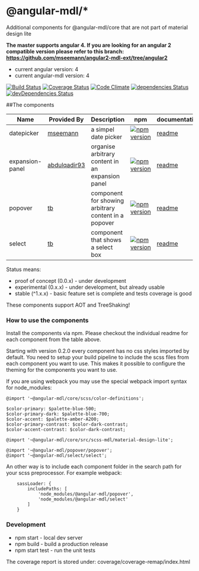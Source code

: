 # @angular-mdl/*
Additional components for @angular-mdl/core that are not part of material design lite

**The master supports angular 4. If you are looking 
for an angular 2 compatible version please refer to this branch: https://github.com/mseemann/angular2-mdl-ext/tree/angular2**

* current angular version: 4
* current angular-mdl version: 4

[![Build Status](https://travis-ci.org/mseemann/angular2-mdl-ext.svg?branch=master)](https://travis-ci.org/mseemann/angular2-mdl-ext)
[![Coverage Status](https://coveralls.io/repos/github/mseemann/angular2-mdl-ext/badge.svg?branch=master)](https://coveralls.io/github/mseemann/angular2-mdl-ext?branch=master)
[![Code Climate](https://codeclimate.com/github/mseemann/angular2-mdl-ext/badges/gpa.svg)](https://codeclimate.com/github/mseemann/angular2-mdl-ext)
[![dependencies Status](https://david-dm.org/mseemann/angular2-mdl-ext/status.svg)](https://david-dm.org/mseemann/angular2-mdl-ext)
[![devDependencies Status](https://david-dm.org/mseemann/angular2-mdl-ext/dev-status.svg)](https://david-dm.org/mseemann/angular2-mdl-ext?type=dev)

##The components

| Name | Provided By | Description | npm | documentation | status | demo
| --- | --- | --- | --- | --- | --- | --- |
| datepicker | [mseemann](https://github.com/mseemann) | a simpel date picker | [![npm version](https://badge.fury.io/js/@angular-mdl%2Fdatepicker.svg)](https://www.npmjs.com/package/@angular-mdl/datepicker)| [readme](https://github.com/mseemann/angular2-mdl-ext/tree/master/src/components/datepicker) | experimental | [TODO demo](http://mseemann.io/angular2-mdl-ext/datepicker)
| expansion-panel | [abdulqadir93](https://github.com/abdulqadir93) | organise arbitrary content in an expansion panel | [![npm version](https://badge.fury.io/js/@angular-mdl%2Fexpansion-panel.svg)](https://www.npmjs.com/package/@angular-mdl/expansion-panel)| [readme](https://github.com/mseemann/angular2-mdl-ext/tree/master/src/components/expansion-panel) | experimental | [demo](http://mseemann.io/angular2-mdl-ext/expansion-panel)
| popover | [tb](https://github.com/tb) | component for showing arbitrary content in a popover | [![npm version](https://badge.fury.io/js/%40angular-mdl%2Fpopover.svg)](https://www.npmjs.com/package/@angular-mdl/popover)| [readme](https://github.com/mseemann/angular2-mdl-ext/tree/master/src/components/popover) | experimental | [demo](http://mseemann.io/angular2-mdl-ext/popover)
| select | [tb](https://github.com/tb) | component that shows a select box | [![npm version](https://badge.fury.io/js/%40angular-mdl%2Fselect.svg)](https://www.npmjs.com/package/@angular-mdl/select)| [readme](https://github.com/mseemann/angular2-mdl-ext/tree/master/src/components/select) | experimental | [demo](http://mseemann.io/angular2-mdl-ext/select)

Status means:

* proof of concept (0.0.x) - under development
* experimental (0.x.x) - under development, but already usable
* stable (^1.x.x) - basic feature set is complete and tests coverage is good

These components support AOT and TreeShaking!

### How to use the components
Install the components via npm. Please checkout the individual readme for each component from the table above.
 
Starting with version 0.2.0 every component has no css styles imported by default. You need to setup your build pipeline 
to include the scss files from each component you want to use. This makes it possible to configure the theming for
the components you want to use.

If you are using webpack you may use the special webpack import syntax for node_modules:

```
@import '~@angular-mdl/core/scss/color-definitions';

$color-primary: $palette-blue-500;
$color-primary-dark: $palette-blue-700;
$color-accent: $palette-amber-A200;
$color-primary-contrast: $color-dark-contrast;
$color-accent-contrast: $color-dark-contrast;

@import '~@angular-mdl/core/src/scss-mdl/material-design-lite';

@import '~@angular-mdl/popover/popover';
@import '~@angular-mdl/select/select';
```

An other way is to include each component folder in the search path for your scss preprocessor. For example webpack:

```
	sassLoader: {
		includePaths: [
			'node_modules/@angular-mdl/popover',
			'node_modules/@angular-mdl/select'
		]
	}
```

### Development

* npm start - local dev server
* npm build - build a production release
* npm start test - run the unit tests

The coverage report is stored under: coverage/coverage-remap/index.html
